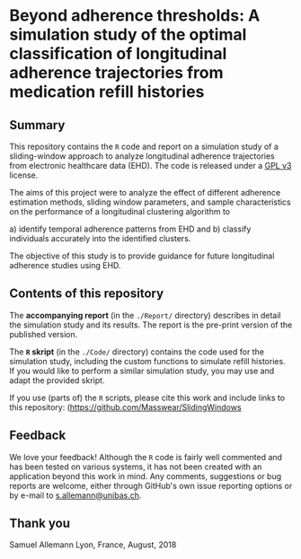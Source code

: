 # Beyond adherence thresholds: A simulation study of the optimal classification of longitudinal adherence trajectories from medication refill histories

## Summary

This repository contains the `R` code and report on a simulation study of a sliding-window approach to analyze longitudinal adherence trajectories from electronic healthcare data (EHD). 
The code is released under a [GPL v3](https://www.gnu.org/licenses/gpl-3.0.en.html) license.

The aims of this project were to analyze the effect of different adherence estimation methods, sliding window parameters, and sample characteristics on the performance of a longitudinal clustering algorithm to

a) identify temporal adherence patterns from EHD and
b) classify individuals accurately into the identified clusters. 

The objective of this study is to provide guidance for future longitudinal adherence studies using EHD.

## Contents of this repository

The **accompanying report** (in the `./Report/` directory) describes in detail the simulation study and its results.
The report is the pre-print version of the published version.

The **`R` skript** (in the `./Code/` directory) contains the code used for the simulation study, including the custom functions to simulate refill histories.
If you would like to perform a similar simulation study, you may use and adapt the provided skript.

If you use (parts of) the `R` scripts, please cite this work and include links to this repository: (https://github.com/Masswear/SlidingWindows 

## Feedback

We love your feedback! Although the `R` code is fairly well commented and has been tested on various systems, it has not been created with an application beyond this work in mind. 
Any comments, suggestions or bug reports are welcome, either through GitHub's own issue reporting options or by e-mail to <s.allemann@unibas.ch>. 

## Thank you

Samuel Allemann
Lyon, France, August, 2018


